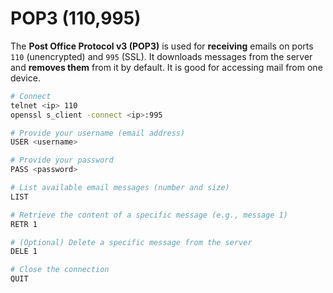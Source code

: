 # POP3 (110,995)

The **Post Office Protocol v3 (POP3)** is used for **receiving** emails on ports `110` (unencrypted) and `995` (SSL). It downloads messages from the server and **removes them** from it by default. It is good for accessing mail from one device.

```bash
# Connect
telnet <ip> 110
openssl s_client -connect <ip>:995

# Provide your username (email address)
USER <username>

# Provide your password
PASS <password>

# List available email messages (number and size)
LIST

# Retrieve the content of a specific message (e.g., message 1)
RETR 1

# (Optional) Delete a specific message from the server
DELE 1

# Close the connection
QUIT
```
